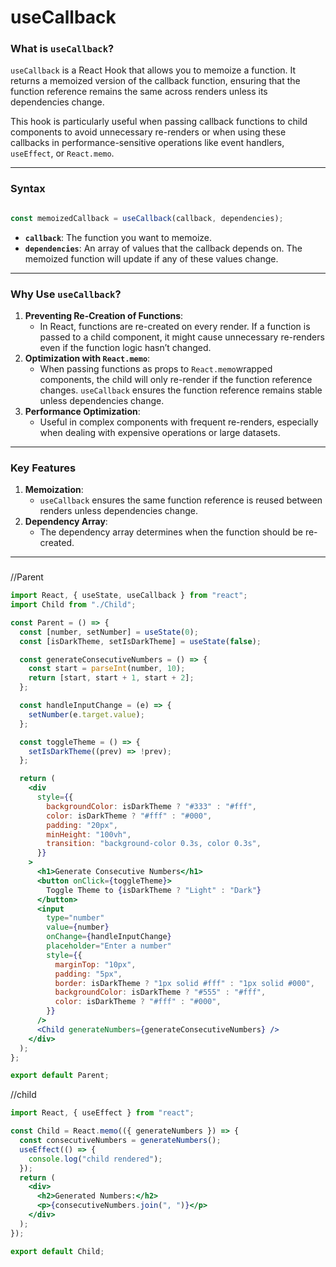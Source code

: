 # useCallback

### What is `useCallback`?

`useCallback` is a React Hook that allows you to memoize a function. It returns a memoized version of the callback function, ensuring that the function reference remains the same across renders unless its dependencies change.

This hook is particularly useful when passing callback functions to child components to avoid unnecessary re-renders or when using these callbacks in performance-sensitive operations like event handlers, `useEffect`, or `React.memo`.

---

### Syntax

```jsx

const memoizedCallback = useCallback(callback, dependencies);

```

- **`callback`**: The function you want to memoize.
- **`dependencies`**: An array of values that the callback depends on. The memoized function will update if any of these values change.

---

### Why Use `useCallback`?

1. **Preventing Re-Creation of Functions**:
    - In React, functions are re-created on every render. If a function is passed to a child component, it might cause unnecessary re-renders even if the function logic hasn’t changed.
2. **Optimization with `React.memo`**:
    - When passing functions as props to `React.memo`wrapped components, the child will only re-render if the function reference changes. `useCallback` ensures the function reference remains stable unless dependencies change.
3. **Performance Optimization**:
    - Useful in complex components with frequent re-renders, especially when dealing with expensive operations or large datasets.

---

### Key Features

1. **Memoization**:
    - `useCallback` ensures the same function reference is reused between renders unless dependencies change.
2. **Dependency Array**:
    - The dependency array determines when the function should be re-created.

---

### 

//Parent

```jsx
import React, { useState, useCallback } from "react";
import Child from "./Child";

const Parent = () => {
  const [number, setNumber] = useState(0);
  const [isDarkTheme, setIsDarkTheme] = useState(false);

  const generateConsecutiveNumbers = () => {
    const start = parseInt(number, 10);
    return [start, start + 1, start + 2];
  };

  const handleInputChange = (e) => {
    setNumber(e.target.value);
  };

  const toggleTheme = () => {
    setIsDarkTheme((prev) => !prev);
  };

  return (
    <div
      style={{
        backgroundColor: isDarkTheme ? "#333" : "#fff",
        color: isDarkTheme ? "#fff" : "#000",
        padding: "20px",
        minHeight: "100vh",
        transition: "background-color 0.3s, color 0.3s",
      }}
    >
      <h1>Generate Consecutive Numbers</h1>
      <button onClick={toggleTheme}>
        Toggle Theme to {isDarkTheme ? "Light" : "Dark"}
      </button>
      <input
        type="number"
        value={number}
        onChange={handleInputChange}
        placeholder="Enter a number"
        style={{
          marginTop: "10px",
          padding: "5px",
          border: isDarkTheme ? "1px solid #fff" : "1px solid #000",
          backgroundColor: isDarkTheme ? "#555" : "#fff",
          color: isDarkTheme ? "#fff" : "#000",
        }}
      />
      <Child generateNumbers={generateConsecutiveNumbers} />
    </div>
  );
};

export default Parent;

```

//child

```jsx
import React, { useEffect } from "react";

const Child = React.memo(({ generateNumbers }) => {
  const consecutiveNumbers = generateNumbers();
  useEffect(() => {
    console.log("child rendered");
  });
  return (
    <div>
      <h2>Generated Numbers:</h2>
      <p>{consecutiveNumbers.join(", ")}</p>
    </div>
  );
});

export default Child;

```